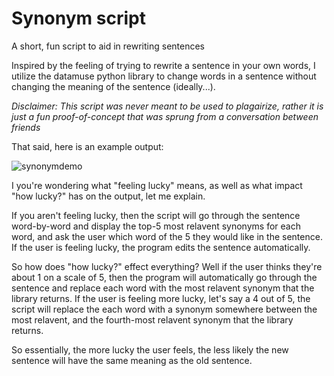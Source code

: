 # Synonym script
A short, fun script to aid in rewriting sentences

Inspired by the feeling of trying to rewrite a sentence in your own words, I utilize the datamuse python library to change words in a sentence without changing the meaning of the sentence (ideally...).

_Disclaimer: This script was never meant to be used to plagairize, rather it is just a fun proof-of-concept that was sprung from a conversation between friends_

That said, here is an example output:

![synonymdemo](https://user-images.githubusercontent.com/33944844/52169230-fd9f3c80-2702-11e9-9a23-780ed7c94288.png)

I you're wondering what "feeling lucky" means, as well as what impact "how lucky?" has on the output, let me explain.

If you aren't feeling lucky, then the script will go through the sentence word-by-word and display the top-5 most relavent synonyms for each word, and ask the user which word of the 5 they would like in the sentence. If the user is feeling lucky, the program edits the sentence automatically.

So how does "how lucky?" effect everything? Well if the user thinks they're about 1 on a scale of 5, then the program will automatically go through the sentence and replace each word with the most relavent synonym that the library returns. If the user is feeling more lucky, let's say a 4 out of 5, the script will replace the each word with a synonym somewhere between the most relavent, and the fourth-most relavent synonym that the library returns.

So essentially, the more lucky the user feels, the less likely the new sentence will have the same meaning as the old sentence.

